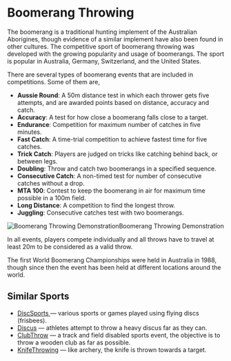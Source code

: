 
# Boomerang Throwing

The boomerang is a traditional hunting implement of the Australian Aborigines, though evidence of a similar implement have also been found in other cultures. The competitive sport of boomerang throwing was developed with the growing popularity and usage of boomerangs. The sport is popular in Australia, Germany, Switzerland, and the United States.

There are several types of boomerang events that are included in competitions. Some of them are,

-   **Aussie Round**: A 50m distance test in which each thrower gets five attempts, and are awarded points based on distance, accuracy and catch.
-   **Accuracy**: A test for how close a boomerang falls close to a target.
-   **Endurance**: Competition for maximum number of catches in five minutes.
-   **Fast Catch**: A time-trial competition to achieve fastest time for five catches.
-   **Trick Catch**: Players are judged on tricks like catching behind back, or between legs.
-   **Doubling**: Throw and catch two boomerangs in a specified sequence.
-   **Consecutive Catch**: A non-timed test for number of consecutive catches without a drop.
-   **MTA 100**: Contest to keep the boomerang in air for maximum time possible in a 100m field.
-   **Long Distance**: A competition to find the longest throw.
-   **Juggling**: Consecutive catches test with two boomerangs.

![Boomerang Throwing Demonstration](https://www.topendsports.com/sport/images/boomerang-throwing-demo-pd.jpg)Boomerang Throwing Demonstration

In all events, players compete individually and all throws have to travel at least 20m to be considered as a valid throw.

The first World Boomerang Championships were held in Australia in 1988, though since then the event has been held at different locations around the world.


## Similar Sports

-   [DiscSports ](DiscSports.html)  — various sports or games played using flying discs (frisbees).
-   [Discus](Discus.html)  — athletes attempt to throw a heavy discus far as they can.
-   [ClubThrow](ClubThrow.html)  — a track and field disabled sports event, the objective is to throw a wooden club as far as possible.
-   [KnifeThrowing](KnifeThrowing.html)  — like archery, the knife is thrown towards a target.


